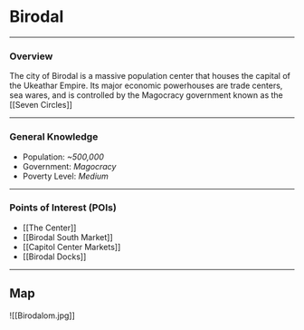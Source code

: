 # Birodal
---

### Overview
The city of Birodal is a massive population center that houses the capital of the Ukeathar Empire. Its major economic powerhouses are trade centers, sea wares, and is controlled by the Magocracy government known as the [[Seven Circles]]

---

### General Knowledge
- Population: *~500,000*
- Government: *Magocracy*
- Poverty Level: *Medium*

---
### Points of Interest (POIs)
- [[The Center]]
- [[Birodal South Market]]
- [[Capitol Center Markets]]
- [[Birodal Docks]]
---
## Map

![[Birodalom.jpg]]